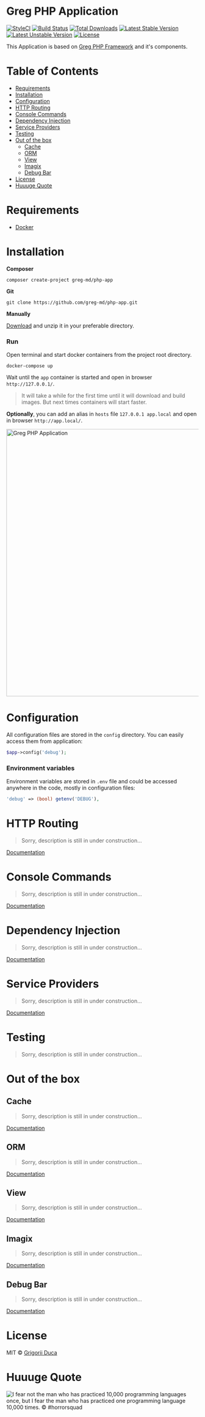 # Greg PHP Application

[![StyleCI](https://styleci.io/repos/72987376/shield?style=flat)](https://styleci.io/repos/72987376)
[![Build Status](https://travis-ci.org/greg-md/php-app.svg)](https://travis-ci.org/greg-md/php-app)
[![Total Downloads](https://poser.pugx.org/greg-md/php-app/d/total.svg)](https://packagist.org/packages/greg-md/php-app)
[![Latest Stable Version](https://poser.pugx.org/greg-md/php-app/v/stable.svg)](https://packagist.org/packages/greg-md/php-app)
[![Latest Unstable Version](https://poser.pugx.org/greg-md/php-app/v/unstable.svg)](https://packagist.org/packages/greg-md/php-app)
[![License](https://poser.pugx.org/greg-md/php-app/license.svg)](https://packagist.org/packages/greg-md/php-app)

This Application is based on [Greg PHP Framework](https://github.com/greg-md/php-framework) and it's components.

# Table of Contents

* [Requirements](#requirements)
* [Installation](#installation)
* [Configuration](#configuration)
* [HTTP Routing](#http-routing)
* [Console Commands](#console-commands)
* [Dependency Injection](#dependency-injection)
* [Service Providers](#service-providers)
* [Testing](#testing)
* [Out of the box](#out-of-the-box)
    * [Cache](#cache)
    * [ORM](#orm)
    * [View](#view)
    * [Imagix](#imagix)
    * [Debug Bar](#debug-bar)
* [License](#license)
* [Huuuge Quote](#huuuge-quote)

# Requirements

* [Docker](https://www.docker.com/)

# Installation

**Composer**

`composer create-project greg-md/php-app`

**Git**

`git clone https://github.com/greg-md/php-app.git`

**Manually**

[Download](https://github.com/greg-md/php-app/archive/master.zip) and unzip it in your preferable directory.

### Run

Open terminal and start docker containers from the project root directory.

`docker-compose up`

Wait until the `app` container is started and open in browser `http://127.0.0.1/`.

> It will take a while for the first time until it will download and build images.
> But next times containers will start faster.

**Optionally**, you can add an alias in `hosts` file `127.0.0.1 app.local` and open in browser `http://app.local/`.

<img src="http://greg.md/php-application.jpg" alt="Greg PHP Application" width="700" style="max-width: 100%;">

# Configuration

All configuration files are stored in the `config` directory. You can easily access them from application:

```php
$app->config('debug');
```

### Environment variables

Environment variables are stored in `.env` file and could be accessed anywhere in the code, mostly in configuration files:

```php
'debug' => (bool) getenv('DEBUG'),
```

# HTTP Routing

> Sorry, description is still in under construction...

[Documentation](https://github.com/greg-md/php-router)

# Console Commands

> Sorry, description is still in under construction...

[Documentation](https://github.com/greg-md/php-framework#running-for-console-requests)

# Dependency Injection

> Sorry, description is still in under construction...

[Documentation](https://github.com/greg-md/php-dependency-injection)

# Service Providers

> Sorry, description is still in under construction...

[Documentation](https://github.com/greg-md/php-framework#service-providers)

# Testing

> Sorry, description is still in under construction...

# Out of the box

## Cache

> Sorry, description is still in under construction...

[Documentation](https://github.com/greg-md/php-cache)

## ORM

> Sorry, description is still in under construction...

[Documentation](https://github.com/greg-md/php-orm)

## View

> Sorry, description is still in under construction...

[Documentation](https://github.com/greg-md/php-view)

## Imagix

> Sorry, description is still in under construction...

[Documentation](https://github.com/greg-md/php-imagix)

## Debug Bar

> Sorry, description is still in under construction...

[Documentation](http://phpdebugbar.com/)

# License

MIT © [Grigorii Duca](http://greg.md)

# Huuuge Quote

![I fear not the man who has practiced 10,000 programming languages once, but I fear the man who has practiced one programming language 10,000 times. &copy; #horrorsquad](http://greg.md/huuuge-quote-fb.jpg)
